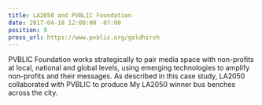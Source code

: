 ```yaml
---
title: LA2050 and PVBLIC Foundation
date: 2017-04-18 12:00:00 -07:00
position: 9
press_url: https://www.pvblic.org/goldhirsh
---
```


PVBLIC Foundation works strategically to pair media space with non-profits at local, national and global levels, using emerging technologies to amplify non-profits and their messages. As described in this case study, LA2050 collaborated with PVBLIC to produce My LA2050 winner bus benches across the city.

